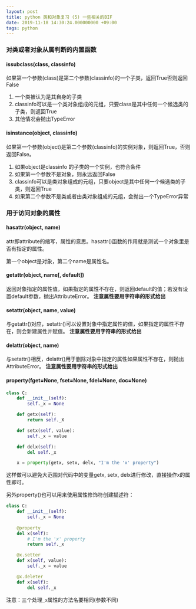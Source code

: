 ```yaml
---
layout: post
title: python 类和对象复习 (5) 一些相关的BIF
date: 2019-11-18 14:30:24.000000000 +09:00
tags: python
---
```


### 对类或者对象从属判断的内置函数
#### issubclass(class, classinfo)

如果第一个参数(class)是第二个参数(classinfo)的一个子类，返回True否则返回False

1. 一个类被认为是其自身的子类
2. classinfo可以是一个类对象组成的元组，只要class是其中任何一个候选类的子类，则返回True
3. 其他情况会抛出TypeError

#### isinstance(object, classinfo)

如果第一个参数(object)是第二个参数(classinfo)的实例对象，则返回True，否则返回False。

1. 如果object是classinfo 的子类的一个实例，也符合条件
2. 如果第一个参数不是对象，则永远返回False
3. classinfo可以是类对象组成的元组，只要object是其中任何一个候选类的子类，则返回True
4. 如果第二个参数不是类或者由类对象组成的元组，会抛出一个TypeError异常

### 用于访问对象的属性
#### hasattr(object, name)

attr即attribute的缩写，属性的意思。hasattr()函数的作用就是测试一个对象里是否有指定的属性。

第一个object是对象，第二个name是属性名。

#### getattr(object, name[, default])

返回对象指定的属性值，如果指定的属性不存在，则返回default的值；若没有设置default参数，抛出AttributeError。  **注意属性要用字符串的形式给出**


#### setattr(object, name, value)

与getattr()对应，setattr()可以设置对象中指定属性的值，如果指定的属性不存在，则会新建属性并赋值。 **注意属性要用字符串的形式给出**

#### delattr(object, name)

与setattr()相反，delattr()用于删除对象中指定的属性如果属性不存在，则抛出AttributeError。 **注意属性要用字符串的形式给出**


#### property(fget=None, fset=None, fdel=None, doc=None)

```python
class C:
    def __init__(self):
        self._x = None

    def getx(self):
        return self._X

    def setx(self, value):
        self._x = value

    def delx(self):
        del self._x

    x = property(getx, setx, delx, "I'm the 'x' property")
```

这样做可以避免大范围对代码中的变量getx, setx, delx进行修改，直接操作x的属性即可。

另外property()也可以用来使用属性修饰符创建描述符：

```python
class C:
    def __init__(self):
        self._x = None
    
    @property 
    del x(self):
        # I'm the 'x' property
        return self._x

    @x.setter
    def x(self, value):
        self._x = value

    @x.deleter
    def x(self):
        del self._x
```

注意：三个处理`_x`属性的方法名要相同(参数不同)


